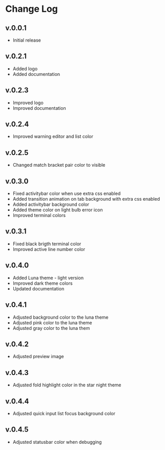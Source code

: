 # Change Log

## v.0.0.1
- Initial release

## v.0.2.1
- Added logo
- Added documentation

## v.0.2.3
- Improved logo
- Improved documentation

## v.0.2.4
- Improved warning editor and list color

## v.0.2.5
- Changed match bracket pair color to visible

## v.0.3.0
- Fixed activitybar color when use extra css enabled
- Added transition animation on tab background with extra css enabled
- Added activitybar background color
- Added theme color on light bulb error icon
- Improved terminal colors

## v.0.3.1
- Fixed black brigth terminal color
- Improved active line number color

## v.0.4.0
- Added Luna theme - light version
- Improved dark theme colors
- Updated documentation

## v.0.4.1
- Adjusted background color to the luna theme
- Adjusted pink color to the luna theme
- Adjusted gray color to the luna them

## v.0.4.2
- Adjusted preview image

## v.0.4.3
- Adjusted fold highlight color in the star night theme

## v.0.4.4
- Adjusted quick input list focus background color

## v.0.4.5
- Adjusted statusbar color when debugging   